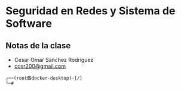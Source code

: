 # Seguridad en Redes y Sistema de Software
## Notas de la clase

- Cesar Omar Sanchez Rodriguez
- cosr200@gmail.com

```shell
┌──(root㉿docker-desktop)-[/]
└─#
```



